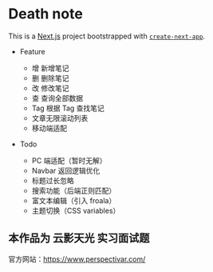 # Death note

This is a [Next.js](https://nextjs.org/) project bootstrapped with [`create-next-app`](https://github.com/vercel/next.js/tree/canary/packages/create-next-app).

- Feature

  - 增 新增笔记
  - 删 删除笔记
  - 改 修改笔记
  - 查 查询全部数据
  - Tag 根据 Tag 查找笔记
  - 文章无限滚动列表
  - 移动端适配

- Todo
  - PC 端适配（暂时无解）
  - Navbar 返回逻辑优化
  - 标题过长忽略
  - 搜索功能（后端正则匹配）
  - 富文本编辑（引入 froala）
  - 主题切换（CSS variables）

## 本作品为 云影天光 实习面试题

官方网站：https://www.perspectivar.com/
